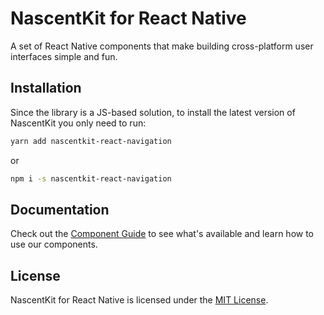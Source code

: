# NascentKit for React Native

A set of React Native components that make building cross-platform user
interfaces simple and fun.


## Installation

Since the library is a JS-based solution, to install the latest version of
NascentKit you only need to run:

```bash
yarn add nascentkit-react-navigation
```

or

```bash
npm i -s nascentkit-react-navigation
```

## Documentation

Check out the [Component Guide](https://github.com/nascentdigital/nascentkit-react-native/docs/tree/master/doc)
to see what's available and learn how to use our components.


## License

NascentKit for React Native is licensed under the [MIT License](https://github.com/nascentdigital/nascentkit-react-native/blob/master/LICENSE.md).

